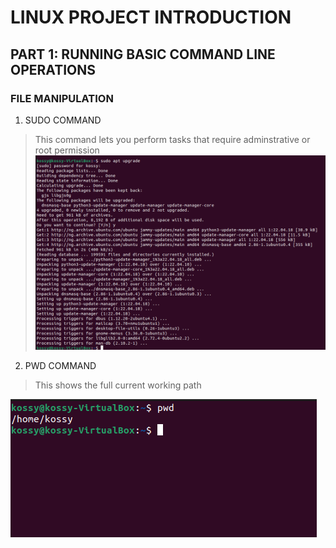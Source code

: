 #    LINUX PROJECT INTRODUCTION

## PART 1: RUNNING BASIC COMMAND LINE OPERATIONS

### FILE MANIPULATION
1) SUDO COMMAND 
> This command lets you perform tasks that require adminstrative or root permission
![](linux/sudo.png)

2) PWD COMMAND
> This shows the full current working path

![](linux/pwd.png) 
 

